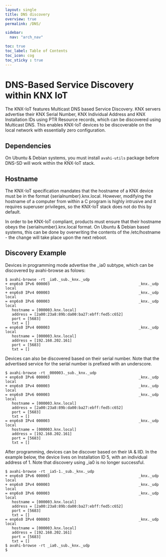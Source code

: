 ```yaml
---
layout: single
title: DNS discovery
overview: true
permalink: /DNS/

sidebar:
  nav: "arch_nav"

toc: true
toc_label: Table of Contents
toc_icon: cog
toc_sticky : true
---
```


# DNS-Based Service Discovery within KNX IoT

The KNX-IoT features Multicast DNS based Service Discovery. KNX servers
advertise their KNX Serial Number, KNX Individual Address and KNX Installation
IDs using PTR Resource records, which can be discovered using Multicast DNS.
This enables KNX-IoT devices to be discoverable on the local network with
essentially zero configuration.

## Dependencies

On Ubuntu & Debian systems, you must install `avahi-utils` package before DNS-SD
will work within the KNX-IoT stack.

## Hostname

The KNX-IoT specification mandates that the hostname of a KNX device must be in
the format {serialnumber}.knx.local. However, modifying the hostname of a
computer from within a C program is highly intrusive and it requires superuser
privileges, so the KNX-IoT stack does not do this by default. 

In order to be KNX-IoT compliant, products must ensure that their hostname
obeys the {serialnumber}.knx.local format. On Ubuntu & Debian based systems,
this can be done by overwriting the contents of the /etc/hostname - the change
will take place upon the next reboot.

## Discovery Example

Devices in programming mode advertise the _ia0 subtype, which can be discovered
by avahi-browse as folows:

```
$ avahi-browse -rt _ia0._sub._knx._udp
+ enp6s0 IPv6 000003                                        _knx._udp            local
+ enp6s0 IPv4 000003                                        _knx._udp            local
= enp6s0 IPv6 000003                                        _knx._udp            local
   hostname = [000003.knx.local]
   address = [2a00:23a8:89b:da00:ba27:ebff:fed5:c652]
   port = [5683]
   txt = []
= enp6s0 IPv4 000003                                        _knx._udp            local
   hostname = [000003.knx.local]
   address = [192.168.202.161]
   port = [5683]
   txt = []
```

Devices can also be discovered based on their serial number. Note that the
advertised service for the serial number is prefixed with an underscore.

```
$ avahi-browse -rt _000003._sub._knx._udp
+ enp6s0 IPv6 000003                                        _knx._udp            local
+ enp6s0 IPv4 000003                                        _knx._udp            local
= enp6s0 IPv6 000003                                        _knx._udp            local
   hostname = [000003.knx.local]
   address = [2a00:23a8:89b:da00:ba27:ebff:fed5:c652]
   port = [5683]
   txt = []
= enp6s0 IPv4 000003                                        _knx._udp            local
   hostname = [000003.knx.local]
   address = [192.168.202.161]
   port = [5683]
   txt = []
```

After programming, devices can be discover based on their IA & IID. In the
example below, the device lives on Installation ID 5, with an individual
address of 1. Note that discovery using _ia0 is no longer successful.

```
$ avahi-browse -rt _ia5-1._sub._knx._udp
+ enp6s0 IPv6 000003                                        _knx._udp            local
+ enp6s0 IPv4 000003                                        _knx._udp            local
= enp6s0 IPv6 000003                                        _knx._udp            local
   hostname = [000003.knx.local]
   address = [2a00:23a8:89b:da00:ba27:ebff:fed5:c652]
   port = [5683]
   txt = []
= enp6s0 IPv4 000003                                        _knx._udp            local
   hostname = [000003.knx.local]
   address = [192.168.202.161]
   port = [5683]
   txt = []
$ avahi-browse -rt _ia0._sub._knx._udp
$
```